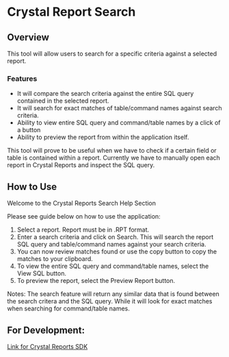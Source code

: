 
# Crystal Report Search

## Overview
This tool will allow users to search for a specific criteria against a selected report.  

### Features
* It will compare the search criteria against the entire SQL query contained in the selected report. 
* It will search for exact matches of table/command names against search criteria.
* Ability to view entire SQL query and command/table names by a click of a button
* Ability to preview the report from within the application itself.

This tool will prove to be useful when we have to check if a certain field or table is contained within a report.  Currently we have to manually open each report in Crystal Reports and inspect the SQL query.  

## How to Use

Welcome to the Crystal Reports Search Help Section

Please see guide below on how to use the application:

1. Select a report.  Report must be in .RPT format.
2. Enter a search criteria and click on Search. This will search the report SQL query and table/command names against your search criteria.
3. You can now review matches found or use the copy button to copy the matches to your clipboard.
4. To view the entire SQL query and command/table names, select the View SQL button.
5. To preview the report, select the Preview Report button.

Notes: 
The search feature will return any similar data that is found between the search critera and the SQL query.
While it will look for exact matches when searching  for command/table names.

## For Development:
[Link for Crystal Reports SDK](https://wiki.scn.sap.com/wiki/display/BOBJ/Crystal+Reports%2C+Developer+for+Visual+Studio+Downloads)
